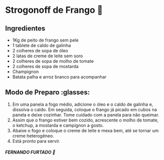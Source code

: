 # Strogonoff de Frango :chicken:

## Ingredientes

 - 1Kg de peito de frango sem pele
 - 1 tablete de caldo de galinha
 - 2 colheres de sopa de óleo
 - 2 latas de creme de leite sem soro
 - 2 colheres de sopa de molho de tomate
 - 2 colheres de sopa de mostarda
 - Champignon
 - Batata palha e arroz branco para acompanhar

## Modo de Preparo :glasses:
 1. Em uma panela a fogo médio, adicione o óleo e o caldo de galinha e, dissolva o caldo. Em seguida, coloque o frango já picado em cubos na panela e deixe cozinhar. Tome cuidado com a panela para não queimar.
 2. Assim que o frango estiver bem cozido, acrescente o molho de tomate, o ketchup, a mostarda e campignon a gosto.
 3. Abaixe o fogo e coloque o creme de leite e mexa bem, até se tornar um creme heterogêneo.
 4. Está pronto para servir.
 

##### *_FERNANDO FURTADO_* :man:
